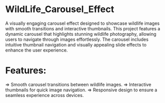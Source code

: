 # WildLife_Carousel_Effect
A visually engaging carousel effect designed to showcase wildlife images with smooth transitions and interactive thumbnails. This project features a dynamic carousel that highlights stunning wildlife photography, allowing users to navigate through images effortlessly.
The carousel includes intuitive thumbnail navigation and visually appealing slide effects to enhance the user experience.

# Features:

=> Smooth carousel transitions between wildlife images.
=> Interactive thumbnails for quick image navigation.
=> Responsive design to ensure a seamless experience across devices.
